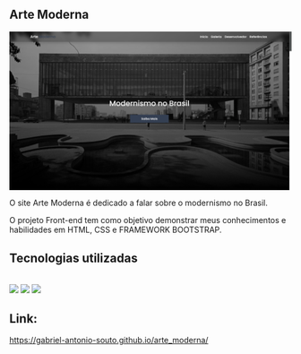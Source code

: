 ## Arte Moderna

<img align="center" with="100%" src="assets/img/fundo.png" />

O site Arte Moderna é dedicado a falar sobre o modernismo no Brasil.

O projeto Front-end tem como objetivo demonstrar meus conhecimentos e habilidades em HTML, CSS e FRAMEWORK BOOTSTRAP.

## Tecnologias utilizadas
<div style="display: inline_block"><br>

  <img src="https://img.shields.io/badge/HTML5-E34F26?style=for-the-badge&logo=html5&logoColor=white" />

  <img src="https://img.shields.io/badge/CSS3-1572B6?style=for-the-badge&logo=css3&logoColor=white" />
  
  <img src="https://img.shields.io/badge/Bootstrap-563D7C?style=for-the-badge&logo=bootstrap&logoColor=white" />
  
</div>

## Link:

https://gabriel-antonio-souto.github.io/arte_moderna/
